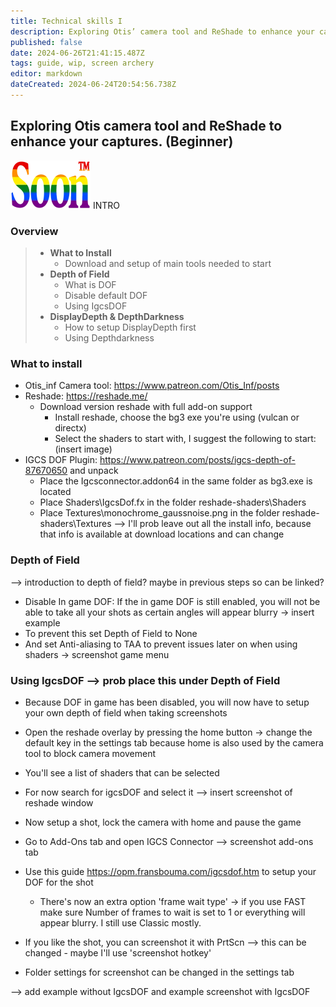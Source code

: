 ```yaml
---
title: Technical skills I
description: Exploring Otis’ camera tool and ReShade to enhance your captures. (Beginner)
published: false
date: 2024-06-26T21:41:15.487Z
tags: guide, wip, screen archery
editor: markdown
dateCreated: 2024-06-24T20:54:56.738Z
---
```


## Exploring Otis camera tool and ReShade to enhance your captures. (Beginner)

![soon_tm.webp](/test/alithea/soon_tm.webp)
INTRO

### Overview
> - **What to Install**
> 	- Download and setup of main tools needed to start
> - **Depth of Field**
> 	- What is DOF
>   - Disable default DOF
>   - Using IgcsDOF
> - **DisplayDepth & DepthDarkness**
> 	- How to setup DisplayDepth first
> 	- Using Depthdarkness



### What to install
- Otis_inf Camera tool: https://www.patreon.com/Otis_Inf/posts
- Reshade: https://reshade.me/
	- Download version reshade with full add-on support
		- Install reshade, choose the bg3 exe you're using (vulcan or directx)
		- Select the shaders to start with, I suggest the following to start:
    (insert image)
- IGCS DOF Plugin: https://www.patreon.com/posts/igcs-depth-of-87670650 and unpack
	- Place the Igcsconnector.addon64 in the same folder as bg3.exe is located
	- Place Shaders\IgcsDof.fx in the folder reshade-shaders\Shaders
	- Place Textures\monochrome_gaussnoise.png in the folder reshade-shaders\Textures
--> I'll prob leave out all the install info, because that info is available at download locations and can change

### Depth of Field
--> introduction to depth of field? maybe in previous steps so can be linked?
- Disable In game DOF: If the in game DOF is still enabled, you will not be able to take all your shots as certain angles will appear blurry
-> insert example
- To prevent this set Depth of Field to None
- And set Anti-aliasing to TAA to prevent issues later on when using shaders
-> screenshot game menu

### Using IgcsDOF --> prob place this under Depth of Field
- Because DOF in game has been disabled, you will now have to setup your own depth of field when taking screenshots
- Open the reshade overlay by pressing the home button -> change the default key in the settings tab because home is also used by the camera tool to block camera movement
- You'll see a list of shaders that can be selected
- For now search for igcsDOF and select it
--> insert screenshot of reshade window

- Now setup a shot, lock the camera with home and pause the game
- Go to Add-Ons tab and open IGCS Connector
--> screenshot add-ons tab

- Use this guide https://opm.fransbouma.com/igcsdof.htm to setup your DOF for the shot
	- There's now an extra option 'frame wait type' -> if you use FAST make sure Number of frames to wait is set to 1 or everything will appear blurry. I still use Classic mostly.


- If you like the shot, you can screenshot it with PrtScn 
--> this can be changed - maybe I'll use 'screenshot hotkey'
- Folder settings for screenshot can be changed in the settings tab

--> add example without IgcsDOF and example screenshot with IgcsDOF






